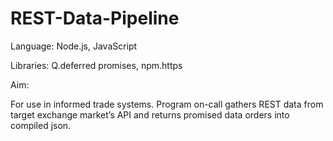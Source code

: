 # REST-Data-Pipeline

Language:                              Node.js, JavaScript

Libraries:                             Q.deferred promises, npm.https

Aim:

For use in informed trade systems. Program on-call gathers REST data from target exchange market’s API and returns promised data orders into compiled json.
